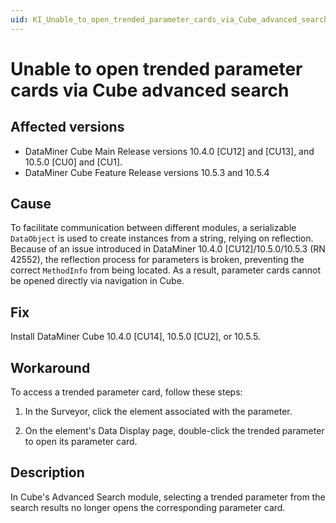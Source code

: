 ```yaml
---
uid: KI_Unable_to_open_trended_parameter_cards_via_Cube_advanced_search
---
```


# Unable to open trended parameter cards via Cube advanced search

## Affected versions

- DataMiner Cube Main Release versions 10.4.0 [CU12] and [CU13], and 10.5.0 [CU0] and [CU1].
- DataMiner Cube Feature Release versions 10.5.3 and 10.5.4

## Cause

To facilitate communication between different modules, a serializable `DataObject` is used to create instances from a string, relying on reflection. Because of an issue introduced in DataMiner 10.4.0 [CU12]/10.5.0/10.5.3 (RN 42552), the reflection process for parameters is broken, preventing the correct `MethodInfo` from being located. As a result, parameter cards cannot be opened directly via navigation in Cube.

## Fix

Install DataMiner Cube 10.4.0 [CU14], 10.5.0 [CU2], or 10.5.5<!--RN 42552-->.

## Workaround

To access a trended parameter card, follow these steps:

1. In the Surveyor, click the element associated with the parameter.

1. On the element's Data Display page, double-click the trended parameter to open its parameter card.

## Description

In Cube's Advanced Search module, selecting a trended parameter from the search results no longer opens the corresponding parameter card.
